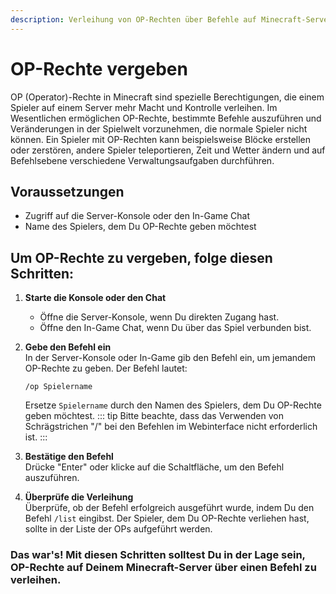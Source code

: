 ```yaml
---
description: Verleihung von OP-Rechten über Befehle auf Minecraft-Servern
---
```


# OP-Rechte vergeben

OP (Operator)-Rechte in Minecraft sind spezielle Berechtigungen, die einem Spieler auf einem Server mehr Macht und Kontrolle verleihen. Im Wesentlichen ermöglichen OP-Rechte, bestimmte Befehle auszuführen und Veränderungen in der Spielwelt vorzunehmen, die normale Spieler nicht können. Ein Spieler mit OP-Rechten kann beispielsweise Blöcke erstellen oder zerstören, andere Spieler teleportieren, Zeit und Wetter ändern und auf Befehlsebene verschiedene Verwaltungsaufgaben durchführen.

## Voraussetzungen

* Zugriff auf die Server-Konsole oder den In-Game Chat
* Name des Spielers, dem Du OP-Rechte geben möchtest

## Um OP-Rechte zu vergeben, folge diesen Schritten:

1. <b>Starte die Konsole oder den Chat</b>
    * Öffne die Server-Konsole, wenn Du direkten Zugang hast.
    * Öffne den In-Game Chat, wenn Du über das Spiel verbunden bist.

2. <b>Gebe den Befehl ein</b><br>
    In der Server-Konsole oder In-Game gib den Befehl ein, um jemandem OP-Rechte zu geben. Der Befehl lautet:
    ```
    /op Spielername
    ```
    Ersetze `Spielername` durch den Namen des Spielers, dem Du OP-Rechte geben möchtest.
    ::: tip
    Bitte beachte, dass das Verwenden von Schrägstrichen "/" bei den Befehlen im Webinterface nicht erforderlich ist.
    :::

3. <b>Bestätige den Befehl</b><br>
    Drücke "Enter" oder klicke auf die Schaltfläche, um den Befehl auszuführen.

4. <b>Überprüfe die Verleihung</b><br>
    Überprüfe, ob der Befehl erfolgreich ausgeführt wurde, indem Du den Befehl `/list` eingibst. Der Spieler, dem Du OP-Rechte verliehen hast, sollte in der Liste der OPs aufgeführt werden.

### Das war's! Mit diesen Schritten solltest Du in der Lage sein, OP-Rechte auf Deinem Minecraft-Server über einen Befehl zu verleihen.